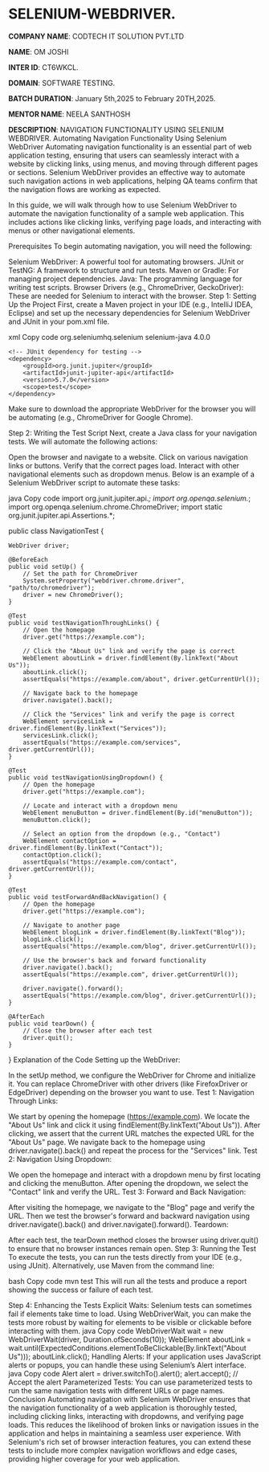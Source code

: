 # SELENIUM-WEBDRIVER.

**COMPANY NAME**: CODTECH IT SOLUTION PVT.LTD

**NAME**: OM JOSHI

**INTER ID**: CT6WKCL.

**DOMAIN**: SOFTWARE TESTING.

**BATCH DURATION**: January 5th,2025 to February 20TH,2025.

**MENTOR NAME**: NEELA SANTHOSH

**DESCRIPTION**: NAVIGATION FUNCTIONALITY USING SELENIUM WEBDRIVER.
Automating Navigation Functionality Using Selenium WebDriver
Automating navigation functionality is an essential part of web application testing, ensuring that users can seamlessly interact with a website by clicking links, using menus, and moving through different pages or sections. Selenium WebDriver provides an effective way to automate such navigation actions in web applications, helping QA teams confirm that the navigation flows are working as expected.

In this guide, we will walk through how to use Selenium WebDriver to automate the navigation functionality of a sample web application. This includes actions like clicking links, verifying page loads, and interacting with menus or other navigational elements.

Prerequisites
To begin automating navigation, you will need the following:

Selenium WebDriver: A powerful tool for automating browsers.
JUnit or TestNG: A framework to structure and run tests.
Maven or Gradle: For managing project dependencies.
Java: The programming language for writing test scripts.
Browser Drivers (e.g., ChromeDriver, GeckoDriver): These are needed for Selenium to interact with the browser.
Step 1: Setting Up the Project
First, create a Maven project in your IDE (e.g., IntelliJ IDEA, Eclipse) and set up the necessary dependencies for Selenium WebDriver and JUnit in your pom.xml file.

xml
Copy code
<dependencies>
    <!-- Selenium WebDriver dependency -->
    <dependency>
        <groupId>org.seleniumhq.selenium</groupId>
        <artifactId>selenium-java</artifactId>
        <version>4.0.0</version>
    </dependency>

    <!-- JUnit dependency for testing -->
    <dependency>
        <groupId>org.junit.jupiter</groupId>
        <artifactId>junit-jupiter-api</artifactId>
        <version>5.7.0</version>
        <scope>test</scope>
    </dependency>
</dependencies>
Make sure to download the appropriate WebDriver for the browser you will be automating (e.g., ChromeDriver for Google Chrome).

Step 2: Writing the Test Script
Next, create a Java class for your navigation tests. We will automate the following actions:

Open the browser and navigate to a website.
Click on various navigation links or buttons.
Verify that the correct pages load.
Interact with other navigational elements such as dropdown menus.
Below is an example of a Selenium WebDriver script to automate these tasks:

java
Copy code
import org.junit.jupiter.api.*;
import org.openqa.selenium.*;
import org.openqa.selenium.chrome.ChromeDriver;
import static org.junit.jupiter.api.Assertions.*;

public class NavigationTest {

    WebDriver driver;

    @BeforeEach
    public void setUp() {
        // Set the path for ChromeDriver
        System.setProperty("webdriver.chrome.driver", "path/to/chromedriver");
        driver = new ChromeDriver();
    }

    @Test
    public void testNavigationThroughLinks() {
        // Open the homepage
        driver.get("https://example.com");

        // Click the "About Us" link and verify the page is correct
        WebElement aboutLink = driver.findElement(By.linkText("About Us"));
        aboutLink.click();
        assertEquals("https://example.com/about", driver.getCurrentUrl());

        // Navigate back to the homepage
        driver.navigate().back();

        // Click the "Services" link and verify the page is correct
        WebElement servicesLink = driver.findElement(By.linkText("Services"));
        servicesLink.click();
        assertEquals("https://example.com/services", driver.getCurrentUrl());
    }

    @Test
    public void testNavigationUsingDropdown() {
        // Open the homepage
        driver.get("https://example.com");

        // Locate and interact with a dropdown menu
        WebElement menuButton = driver.findElement(By.id("menuButton"));
        menuButton.click();

        // Select an option from the dropdown (e.g., "Contact")
        WebElement contactOption = driver.findElement(By.linkText("Contact"));
        contactOption.click();
        assertEquals("https://example.com/contact", driver.getCurrentUrl());
    }

    @Test
    public void testForwardAndBackNavigation() {
        // Open the homepage
        driver.get("https://example.com");

        // Navigate to another page
        WebElement blogLink = driver.findElement(By.linkText("Blog"));
        blogLink.click();
        assertEquals("https://example.com/blog", driver.getCurrentUrl());

        // Use the browser's back and forward functionality
        driver.navigate().back();
        assertEquals("https://example.com", driver.getCurrentUrl());

        driver.navigate().forward();
        assertEquals("https://example.com/blog", driver.getCurrentUrl());
    }

    @AfterEach
    public void tearDown() {
        // Close the browser after each test
        driver.quit();
    }
}
Explanation of the Code
Setting up the WebDriver:

In the setUp method, we configure the WebDriver for Chrome and initialize it.
You can replace ChromeDriver with other drivers (like FirefoxDriver or EdgeDriver) depending on the browser you want to use.
Test 1: Navigation Through Links:

We start by opening the homepage (https://example.com).
We locate the "About Us" link and click it using findElement(By.linkText("About Us")). After clicking, we assert that the current URL matches the expected URL for the "About Us" page.
We navigate back to the homepage using driver.navigate().back() and repeat the process for the "Services" link.
Test 2: Navigation Using Dropdown:

We open the homepage and interact with a dropdown menu by first locating and clicking the menuButton.
After opening the dropdown, we select the "Contact" link and verify the URL.
Test 3: Forward and Back Navigation:

After visiting the homepage, we navigate to the "Blog" page and verify the URL.
Then we test the browser's forward and backward navigation using driver.navigate().back() and driver.navigate().forward().
Teardown:

After each test, the tearDown method closes the browser using driver.quit() to ensure that no browser instances remain open.
Step 3: Running the Test
To execute the tests, you can run the tests directly from your IDE (e.g., using JUnit). Alternatively, use Maven from the command line:

bash
Copy code
mvn test
This will run all the tests and produce a report showing the success or failure of each test.

Step 4: Enhancing the Tests
Explicit Waits: Selenium tests can sometimes fail if elements take time to load. Using WebDriverWait, you can make the tests more robust by waiting for elements to be visible or clickable before interacting with them.
java
Copy code
WebDriverWait wait = new WebDriverWait(driver, Duration.ofSeconds(10));
WebElement aboutLink = wait.until(ExpectedConditions.elementToBeClickable(By.linkText("About Us")));
aboutLink.click();
Handling Alerts: If your application uses JavaScript alerts or popups, you can handle these using Selenium’s Alert interface.
java
Copy code
Alert alert = driver.switchTo().alert();
alert.accept();  // Accept the alert
Parameterized Tests: You can use parameterized tests to run the same navigation tests with different URLs or page names.
Conclusion
Automating navigation with Selenium WebDriver ensures that the navigation functionality of a web application is thoroughly tested, including clicking links, interacting with dropdowns, and verifying page loads. This reduces the likelihood of broken links or navigation issues in the application and helps in maintaining a seamless user experience. With Selenium's rich set of browser interaction features, you can extend these tests to include more complex navigation workflows and edge cases, providing higher coverage for your web application.



